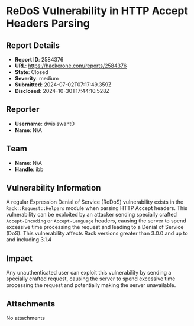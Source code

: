 # ReDoS Vulnerability in HTTP Accept Headers Parsing

## Report Details
- **Report ID**: 2584376
- **URL**: https://hackerone.com/reports/2584376
- **State**: Closed
- **Severity**: medium
- **Submitted**: 2024-07-02T07:17:49.359Z
- **Disclosed**: 2024-10-30T17:44:10.528Z

## Reporter
- **Username**: dwisiswant0
- **Name**: N/A

## Team
- **Name**: N/A
- **Handle**: ibb

## Vulnerability Information
A regular Expression Denial of Service (ReDoS) vulnerability exists in the `Rack::Request::Helpers` module when parsing HTTP Accept headers. This vulnerability can be exploited by an attacker sending specially crafted `Accept-Encoding` or `Accept-Language` headers, causing the server to spend excessive time processing the request and leading to a Denial of Service (DoS). This vulnerability affects Rack versions greater than 3.0.0 and up to and including 3.1.4

## Impact

Any unauthenticated user can exploit this vulnerability by sending a specially crafted request, causing the server to spend excessive time processing the request and potentially making the server unavailable.

## Attachments
No attachments
